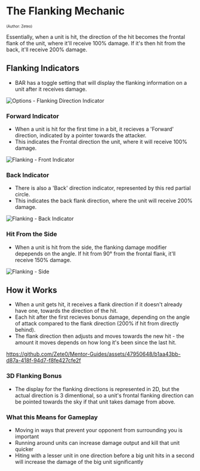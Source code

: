 [comment]: <> (Note: These could be hover tooltips when hovering over Build Time)

# The Flanking Mechanic
<sup><sup>(Author: Zeteo)</sup></sup>

Essentially, when a unit is hit, the direction of the hit becomes the frontal flank of the
 unit, where it'll receive 100% damage. If it's then hit from the back, it'll receive 200% damage.

## Flanking Indicators

- BAR has a toggle setting that will display the flanking information on a unit after it receives damage.

![Options - Flanking Direction Indicator](https://github.com/Zete0/Mentor-Guides/assets/47950648/4461362d-06b3-4c7f-b169-cb3692564c31)


### Forward Indicator
- When a unit is hit for the first time in a bit, it recieves a 'Forward' direction, indicated by a pointer towards the attacker.
- This indicates the Frontal direction the unit, where it will receive 100% damage.

![Flanking - Front Indicator](https://github.com/Zete0/Mentor-Guides/assets/47950648/f4d7fe3c-e81c-4deb-aa03-935adcbf7056)

### Back Indicator
- There is also a 'Back' direction indicator, represented by this red partial circle.
- This indicates the back flank direction, where the unit will receive 200% damage.

![Flanking - Back Indicator](https://github.com/Zete0/Mentor-Guides/assets/47950648/062e8d46-2366-458e-8271-3796541794ce)

### Hit From the Side
- When a unit is hit from the side, the flanking damage modifier depepends on the angle. If hit from 90° from the frontal flank, it'll receive 150% damage.

![Flanking - Side](https://github.com/Zete0/Mentor-Guides/assets/47950648/c4f96ee2-094a-4626-a2a6-e822b079e4b2)

## How it Works
- When a unit gets hit, it receives a flank direction if it doesn't already have one, towards the direction of the hit.
- Each hit after the first recieves bonus damage, depending on the angle of attack compared to the flank direction (200% if hit from directly behind).
- The flank direction then adjusts and moves towards the new hit - the amount it moves depends on how long it's been since the last hit.

https://github.com/Zete0/Mentor-Guides/assets/47950648/b1aa43bb-d87a-418f-94d7-f8fe427cfe2f


### 3D Flanking Bonus
- The display for the flanking directions is represented in 2D, but the actual direction is 3 dimentional, so a unit's frontal flanking direction can be pointed towards the sky if that unit takes damage from above.

### What this Means for Gameplay

- Moving in ways that prevent your opponent from surrounding you is important
- Running around units can increase damage output and kill that unit quicker
- Hiting with a lesser unit in one direction before a big unit hits in a second will increase the damage of the big unit significantly







